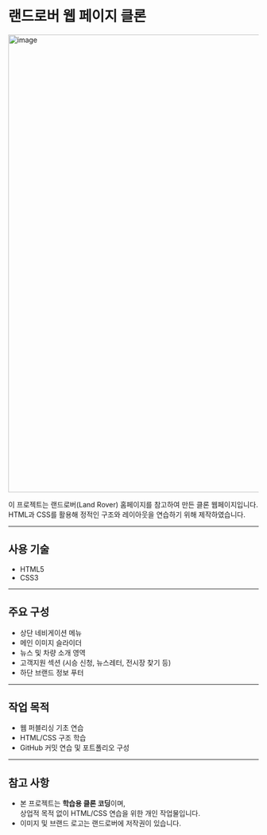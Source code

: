 # 랜드로버 웹 페이지 클론

<img width="1920" height="921" alt="image" src="https://github.com/user-attachments/assets/a1184cb2-1e3d-4bee-8a3f-689ff7f0bcba" />


이 프로젝트는 랜드로버(Land Rover) 홈페이지를 참고하여 만든 클론 웹페이지입니다.  
HTML과 CSS를 활용해 정적인 구조와 레이아웃을 연습하기 위해 제작하였습니다.

---

## 사용 기술

- HTML5
- CSS3

---

## 주요 구성

- 상단 네비게이션 메뉴
- 메인 이미지 슬라이더
- 뉴스 및 차량 소개 영역
- 고객지원 섹션 (시승 신청, 뉴스레터, 전시장 찾기 등)
- 하단 브랜드 정보 푸터

---

## 작업 목적

- 웹 퍼블리싱 기초 연습
- HTML/CSS 구조 학습
- GitHub 커밋 연습 및 포트폴리오 구성

---

## 참고 사항

- 본 프로젝트는 **학습용 클론 코딩**이며,  
  상업적 목적 없이 HTML/CSS 연습을 위한 개인 작업물입니다.
- 이미지 및 브랜드 로고는 랜드로버에 저작권이 있습니다.
